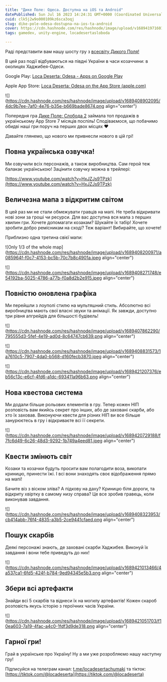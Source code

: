 ```yaml
---
title: "Дике Поле: Одеса. Доступна на iOS та Android"
datePublished: Sun Jul 16 2023 14:24:31 GMT+0000 (Coordinated Universal Time)
cuid: clk5j2w9o000109kz6sca3oqj
slug: dike-pole-odesa-dostupna-na-ios-ta-android
cover: https://cdn.hashnode.com/res/hashnode/image/upload/v1689419716016/e86da583-6f11-48f1-afdb-4f9624d267a8.png
tags: gamedev, unity-engine, locadesertasloboda

---
```


Раді представити вам нашу шосту гру з [всесвіту Дикого Поля!](https://locadeserta.com)

В цей раз події відбуваються на півдні України в часи козаччини: в околицях Хаджибея-Одеси.

Google Play: [Loca Deserta: Odesa - Apps on Google Play](https://play.google.com/store/apps/details?id=com.dmytrogladkyi.SlobodaOdesa)

Apple App Store: [Loca Deserta: Odesa on the App Store (](https://apps.apple.com/ua/app/loca-deserta-odesa/id6449617200)[apple.com](http://apple.com)[)](https://apps.apple.com/ua/app/loca-deserta-odesa/id6449617200)

![](https://cdn.hashnode.com/res/hashnode/image/upload/v1689408902095/4dc9b7ee-7af0-4e76-b35e-b669bade8674.png align="center")

Попередня гра [Дике Поле: Слобода 2](https://gladimdim.org/dike-pole-sloboda-2-dostupna-na-apple-ta-android) займала топ продажів в українському App Store 7 місяців поспіль! Сподіваємося, що побачимо обидві наші гри поруч на перших двох місцях ❤️

Давайте глянемо, що нового ми привнесли нового в цій грі!

## Повна українська озвучка!

Ми озвучили всіх персонажів, а також виробництва. Сам герой теж балакає українською! Зацінити озвучку можна в трейлері:

[https://www.youtube.com/watch?v=HxJZJs9TPzk](https://www.youtube.com/watch?v=HxJZJs9TPzk)

## Величезна мапа з відкритим світом

В цей раз ми не стали обмежувати гравців на мапі. Не треба відкривати нові зони за гроші чи ресурси. Для вас доступна вся мапа з перших хвилин гри. Хочете допомагати козакам? Шукайте їх табір! Хочете зробити добро ремісникам на сході? Теж варіант! Вибирайте, що хочете!

Приблизно одна третина свієї мапи:

![Only 1/3 of the whole map](https://cdn.hashnode.com/res/hashnode/image/upload/v1689408200971/a085964f-f0c7-4153-bc5b-70c7b8c4901a.jpeg align="center")

![](https://cdn.hashnode.com/res/hashnode/image/upload/v1689408271748/e54192ba-5025-4786-a77b-f0a8d2b2e915.jpeg align="center")

## Повністю оновлена графіка

Ми перейшли з лоуполі стилю на мультяшний стиль. Абсолютно всі виробництва мають свої власні звуки та анімації. Як завжди, доступно три рівня апгрейдів для більшості будівель!

![](https://cdn.hashnode.com/res/hashnode/image/upload/v1689407862290/795555d3-5fef-4e19-ad0d-8c64747cb639.png align="center")

![](https://cdn.hashnode.com/res/hashnode/image/upload/v1689408831573/1a7610c5-7907-4da0-b568-d160fecb3870.jpeg align="center")

![](https://cdn.hashnode.com/res/hashnode/image/upload/v1689421207376/eb56c13c-e6cf-4fd6-a1dc-693411a96b63.png align="center")

## Нова квестова система

Ми додали більше рольових елементів в гру. Тепер кожен НІП розповість вам якийсь секрет про інших, або де заховані скарби, або хто їх заховав. Виконуючи квести для різних НІП ви все більше занурюєтесь в гру і відкриваєте всі її секрети.

![](https://cdn.hashnode.com/res/hashnode/image/upload/v1689420729188/f7fc6d49-6c26-48d3-9292-1b749a4eed81.jpeg align="center")

## Квести змінють світ

Козаки та козачки будуть просити вам полагодити воза, викопати криницю, принести їжі. І всі вони знаходять своє відображення прямо на мапі!

Бачите віз з віском зліва? А підкову на даху? Криницю біля дороги, та відкриту хвіртку в самому низу справа? Це все зробив гравець, коли виконував завдання.

![](https://cdn.hashnode.com/res/hashnode/image/upload/v1689408323953/cb414abb-76f4-4835-a3b5-2ce9441cfaed.png align="center")

## Пошук скарбів

Деякі персонажі знають, де заховані скарби Хаджибея. Виконуй їх завдання і вони тебе приведуть до них!

![](https://cdn.hashnode.com/res/hashnode/image/upload/v1689421013466/4a537ca1-6fd5-424f-b784-9ed94345e5b3.png align="center")

## Збери всі артефакти

Знайди всі 5 скарбів та віднеси їх на могилу артефактів! Кожен скароб розповість якусь історію з героїчних часів України.

![](https://cdn.hashnode.com/res/hashnode/image/upload/v1689421051703/f10ea603-7a19-4fac-a4c0-1fdf3d9de318.png align="center")

## Гарної гри!

Грай в українське про Україну! Ну а ми уже розробляємо нашу наступну гру!

Підписуйся на телеграм канал: [t.me/locadesertachumaki](http://t.me/locadesertachumaki) та тікток: [https://tiktok.com/@locadeserta](https://tiktok.com/@locadeserta)
